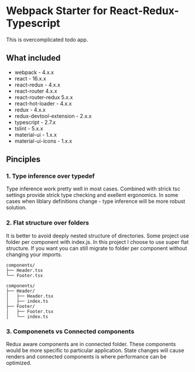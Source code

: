 # Webpack Starter for React-Redux-Typescript

This is overcomplicated todo app. 

## What included

- webpack - 4.x.x
- react - 16.x.x
- react-redux - 4.x.x
- react-router 4.x.x
- react-router-redux 5.x.x
- react-hot-loader - 4.x.x
- redux - 4.x.x
- redux-devtool-extension - 2.x.x
- typescript - 2.7.x
- tslint - 5.x.x
- material-ui - 1.x.x
- material-ui-icons - 1.x.x

## Pinciples

### 1. Type inference over typedef

Type inference work pretty well in most cases. Combined with strick tsc settings provide strick type checking and exellent ergonomics.
In some cases when liblary definitions change - type inference will be more robust solution.

### 2. Flat structure over folders

It is better to avoid deeply nested structure of directories. Some project use folder per component with index.js.
In this project I choose to use super flat structure. If you want you can still migrate to folder per component without changing your imports.

```asci
components/
├── Header.tsx
└── Footer.tsx
```

```asci
components/
├── Header/
│   ├── Header.tsx
│   ├── index.ts
├── Footer/
│   ├── Footer.tsx
│   └── index.ts
```


### 3. Componenets vs Connected components

Redux aware components are in connected folder. These components would be more specific to particular application.
State changes will cause renders and connected components is where performance can be optimized. 
